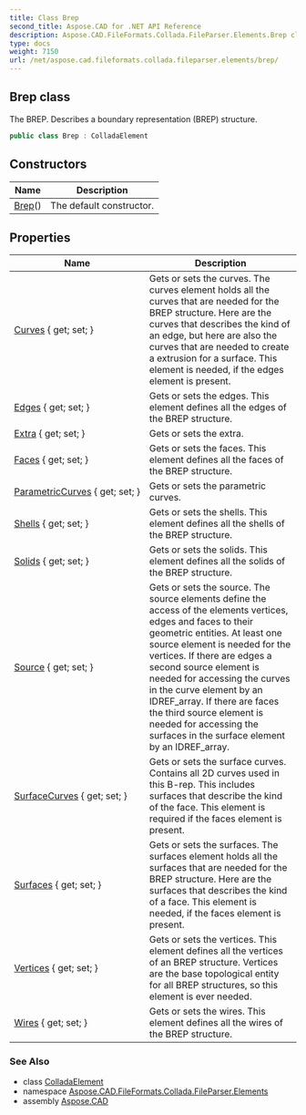 ```yaml
---
title: Class Brep
second_title: Aspose.CAD for .NET API Reference
description: Aspose.CAD.FileFormats.Collada.FileParser.Elements.Brep class. The BREP. Describes a boundary representation BREP structure
type: docs
weight: 7150
url: /net/aspose.cad.fileformats.collada.fileparser.elements/brep/
---
```

## Brep class

The BREP. Describes a boundary representation (BREP) structure.

```csharp
public class Brep : ColladaElement
```

## Constructors

| Name | Description |
| --- | --- |
| [Brep](brep/)() | The default constructor. |

## Properties

| Name | Description |
| --- | --- |
| [Curves](../../aspose.cad.fileformats.collada.fileparser.elements/brep/curves/) { get; set; } | Gets or sets the curves. The curves element holds all the curves that are needed for the BREP structure. Here are the curves that describes the kind of an edge, but here are also the curves that are needed to create a extrusion for a surface. This element is needed, if the edges element is present. |
| [Edges](../../aspose.cad.fileformats.collada.fileparser.elements/brep/edges/) { get; set; } | Gets or sets the edges. This element defines all the edges of the BREP structure. |
| [Extra](../../aspose.cad.fileformats.collada.fileparser.elements/brep/extra/) { get; set; } | Gets or sets the extra. |
| [Faces](../../aspose.cad.fileformats.collada.fileparser.elements/brep/faces/) { get; set; } | Gets or sets the faces. This element defines all the faces of the BREP structure. |
| [ParametricCurves](../../aspose.cad.fileformats.collada.fileparser.elements/brep/parametriccurves/) { get; set; } | Gets or sets the parametric curves. |
| [Shells](../../aspose.cad.fileformats.collada.fileparser.elements/brep/shells/) { get; set; } | Gets or sets the shells. This element defines all the shells of the BREP structure. |
| [Solids](../../aspose.cad.fileformats.collada.fileparser.elements/brep/solids/) { get; set; } | Gets or sets the solids. This element defines all the solids of the BREP structure. |
| [Source](../../aspose.cad.fileformats.collada.fileparser.elements/brep/source/) { get; set; } | Gets or sets the source. The source elements define the access of the elements vertices, edges and faces to their geometric entities. At least one source element is needed for the vertices. If there are edges a second source element is needed for accessing the curves in the curve element by an IDREF_array. If there are faces the third source element is needed for accessing the surfaces in the surface element by an IDREF_array. |
| [SurfaceCurves](../../aspose.cad.fileformats.collada.fileparser.elements/brep/surfacecurves/) { get; set; } | Gets or sets the surface curves. Contains all 2D curves used in this B-rep. This includes surfaces that describe the kind of the face. This element is required if the faces element is present. |
| [Surfaces](../../aspose.cad.fileformats.collada.fileparser.elements/brep/surfaces/) { get; set; } | Gets or sets the surfaces. The surfaces element holds all the surfaces that are needed for the BREP structure. Here are the surfaces that describes the kind of a face. This element is needed, if the faces element is present. |
| [Vertices](../../aspose.cad.fileformats.collada.fileparser.elements/brep/vertices/) { get; set; } | Gets or sets the vertices. This element defines all the vertices of an BREP structure. Vertices are the base topological entity for all BREP structures, so this element is ever needed. |
| [Wires](../../aspose.cad.fileformats.collada.fileparser.elements/brep/wires/) { get; set; } | Gets or sets the wires. This element defines all the wires of the BREP structure. |

### See Also

* class [ColladaElement](../colladaelement/)
* namespace [Aspose.CAD.FileFormats.Collada.FileParser.Elements](../../aspose.cad.fileformats.collada.fileparser.elements/)
* assembly [Aspose.CAD](../../)


